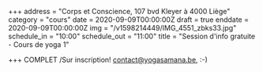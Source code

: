 +++
address = "Corps et Conscience, 107 bvd Kleyer à 4000 Liège"
category = "cours"
date = 2020-09-09T00:00:00Z
draft = true
enddate = 2020-09-09T00:00:00Z
img = "/v1598214449/IMG_4551_zbks33.jpg"
schedule_in = "10:00"
schedule_out = "11:00"
title = "Session d'info gratuite - Cours de yoga 1"

+++
COMPLET /Sur inscription! contact@yogasamana.be, :-)